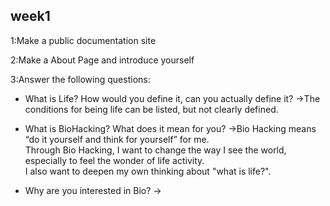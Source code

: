 ## week1
1:Make a public documentation site

2:Make a About Page and introduce yourself

3:Answer the following questions:
- What is Life? How would you define it, can you actually define it?
→The conditions for being life can be listed, but not clearly defined.

- What is BioHacking? What does it mean for you?
→Bio Hacking means “do it yourself and think for yourself” for me.<br>
Through Bio Hacking, I want to change the way I see the world, especially to feel the wonder of life activity.<br>
I also want to deepen my own thinking about "what is life?".

- Why are you interested in Bio?
→

